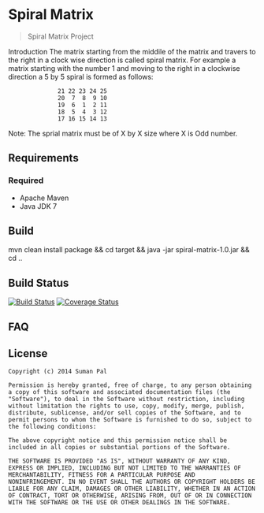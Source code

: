 Spiral Matrix
=================

> Spiral Matrix Project 

Introduction
The matrix starting from the middile of the matrix and travers to the right in a clock wise direction is called spiral matrix. For example a matrix starting with the number 1 and moving to the right in a clockwise direction a 5 by 5 spiral is formed as follows:
  
                  21 22 23 24 25
                  20  7  8  9 10
                  19  6  1  2 11
                  18  5  4  3 12
                  17 16 15 14 13
                  
  Note: The sprial matrix must be of X by X size where X is Odd number. 


Requirements
------------
### Required

- Apache Maven 
- Java JDK 7

Build
-----------

mvn clean install package && cd target && java -jar spiral-matrix-1.0.jar && cd ..

Build Status
------------
[![Build Status](https://travis-ci.org/palsuman/Project-Euler.svg?branch=master)](https://travis-ci.org/palsuman/Project-Euler)
[![Coverage Status](https://img.shields.io/coveralls/palsuman/Project-Euler.svg)](https://coveralls.io/r/palsuman/Project-Euler?branch=master)

FAQ
---


License
-------

	Copyright (c) 2014 Suman Pal

	Permission is hereby granted, free of charge, to any person obtaining
	a copy of this software and associated documentation files (the
	"Software"), to deal in the Software without restriction, including
	without limitation the rights to use, copy, modify, merge, publish,
	distribute, sublicense, and/or sell copies of the Software, and to
	permit persons to whom the Software is furnished to do so, subject to
	the following conditions:

	The above copyright notice and this permission notice shall be
	included in all copies or substantial portions of the Software.

	THE SOFTWARE IS PROVIDED "AS IS", WITHOUT WARRANTY OF ANY KIND,
	EXPRESS OR IMPLIED, INCLUDING BUT NOT LIMITED TO THE WARRANTIES OF
	MERCHANTABILITY, FITNESS FOR A PARTICULAR PURPOSE AND
	NONINFRINGEMENT. IN NO EVENT SHALL THE AUTHORS OR COPYRIGHT HOLDERS BE
	LIABLE FOR ANY CLAIM, DAMAGES OR OTHER LIABILITY, WHETHER IN AN ACTION
	OF CONTRACT, TORT OR OTHERWISE, ARISING FROM, OUT OF OR IN CONNECTION
	WITH THE SOFTWARE OR THE USE OR OTHER DEALINGS IN THE SOFTWARE.

